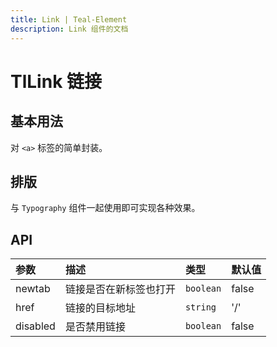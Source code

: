 ```yaml
---
title: Link | Teal-Element
description: Link 组件的文档
---
```


# TlLink 链接

## 基本用法

对 `<a>` 标签的简单封装。

<preview path="../demo/link/basic.vue" placeholder="place input" title="基础用法" description="Link 组件的基础用法"></preview>

## 排版

与 `Typography` 组件一起使用即可实现各种效果。

<preview path="../demo/link/typography.vue" placeholder="place input" title="基础用法" description="Link 组件的基础用法"></preview>

## API

| 参数     | 描述                   | 类型      | 默认值 |
| :------- | :--------------------- | :-------- | :----- |
| newtab   | 链接是否在新标签也打开 | `boolean` | false  |
| href     | 链接的目标地址         | `string`  | '/'    |
| disabled | 是否禁用链接           | `boolean` | false  |
